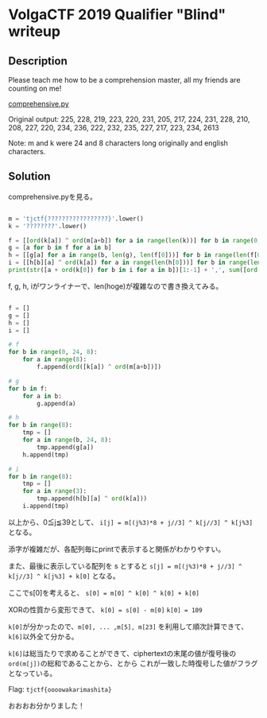 # VolgaCTF 2019 Qualifier "Blind" writeup

## Description

Please teach me how to be a comprehension master, all my friends are counting on me!

[comprehensive.py](comprehensive.py)

Original output: 225, 228, 219, 223, 220, 231, 205, 217, 224, 231, 228, 210, 208, 227, 220, 234, 236, 222, 232, 235, 227, 217, 223, 234, 2613

Note: m and k were 24 and 8 characters long originally and english characters.

## Solution

comprehensive.pyを見る。

```python

m = 'tjctf{?????????????????}'.lower()
k = '????????'.lower()

f = [[ord(k[a]) ^ ord(m[a+b]) for a in range(len(k))] for b in range(0, len(m), len(k))]
g = [a for b in f for a in b]
h = [[g[a] for a in range(b, len(g), len(f[0]))] for b in range(len(f[0]))]
i = [[h[b][a] ^ ord(k[a]) for a in range(len(h[0]))] for b in range(len(h))]
print(str([a + ord(k[0]) for b in i for a in b])[1:-1] + ',', sum([ord(a) for a in m]))

```

f, g, h, iがワンライナーで、len(hoge)が複雑なので書き換えてみる。

```python

f = []
g = []
h = []
i = []

# f
for b in range(0, 24, 8):
	for a in range(8):
		f.append(ord([k[a]) ^ ord(m[a+b])])

# g
for b in f:
	for a in b:
		g.append(a)

# h
for b in range(8):
	tmp = []
	for a in range(b, 24, 8):
		tmp.append(g[a])
	h.append(tmp)

# i
for b in range(8):
	tmp = []
	for a in range(3):
		tmp.append(h[b][a] ^ ord(k[a]))
	i.append(tmp)
```

以上から、0≦j≦39として、
`i[j] = m[(j%3)*8 + j//3] ^ k[j//3] ^ k[j%3]`
となる。

添字が複雑だが、各配列毎にprintで表示すると関係がわかりやすい。

また、最後に表示している配列を s とすると
`s[j] = m[(j%3)*8 + j//3] ^ k[j//3] ^ k[j%3] + k[0]`
となる。

ここでs[0]を考えると、
`s[0] = m[0] ^ k[0] ^ k[0] + k[0]`

XORの性質から変形できて、
`k[0] = s[0] - m[0]`
`k[0] = 109`

`k[0]`が分かったので、`m[0], ... ,m[5], m[23]` を利用して順次計算できて、`k[6]`以外全て分かる。

`k[6]`は総当たりで求めることができて、ciphertextの末尾の値が復号後の`ord(m[j])`の総和であることから、とから
これが一致した時復号した値がフラグとなっている。


Flag: `tjctf{oooowakarimashita}`

おおおお分かりました！
